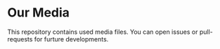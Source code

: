 # Our Media

This repository contains used media files. You can open issues or pull-requests for furture developments.
